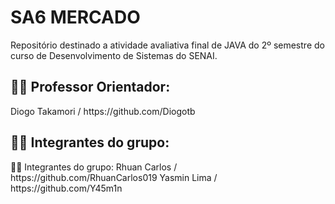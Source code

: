 <h1>SA6 MERCADO</h1>
Repositório destinado a atividade avaliativa final de JAVA do 2º semestre do curso de Desenvolvimento de Sistemas do SENAI.

<h2> 👨‍🏫 Professor Orientador:</h2>
Diogo Takamori / https://github.com/Diogotb

<h2>👩‍💻 Integrantes do grupo:</h2>
👩‍💻 Integrantes do grupo:
Rhuan Carlos / https://github.com/RhuanCarlos019
Yasmin Lima / https://github.com/Y45m1n
